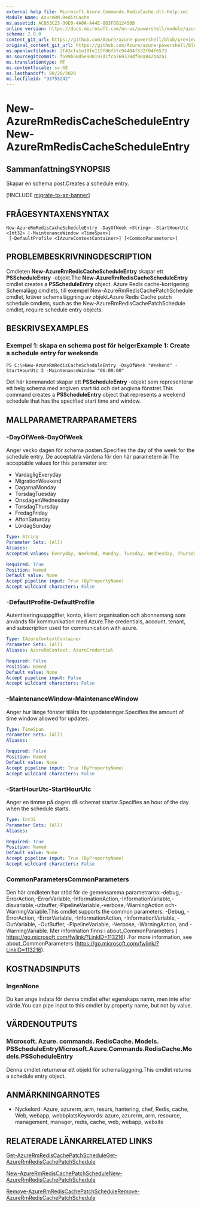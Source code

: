 ```yaml
---
external help file: Microsoft.Azure.Commands.RedisCache.dll-Help.xml
Module Name: AzureRM.RedisCache
ms.assetid: ACB53C23-99E0-4A0A-A44E-0D3FDB12450B
online version: https://docs.microsoft.com/en-us/powershell/module/azurerm.rediscache/new-azurermrediscachescheduleentry
schema: 2.0.0
content_git_url: https://github.com/Azure/azure-powershell/blob/preview/src/ResourceManager/RedisCache/Commands.RedisCache/help/New-AzureRmRedisCacheScheduleEntry.md
original_content_git_url: https://github.com/Azure/azure-powershell/blob/preview/src/ResourceManager/RedisCache/Commands.RedisCache/help/New-AzureRmRedisCacheScheduleEntry.md
ms.openlocfilehash: 2f43cfa1e10fe115f8bf5fc94404f532f04f6573
ms.sourcegitcommit: f599b50d5e980197d1fca769378df90a842b42a1
ms.translationtype: MT
ms.contentlocale: sv-SE
ms.lasthandoff: 08/20/2020
ms.locfileid: "93755242"
---
```

# <span data-ttu-id="07d21-101">New-AzureRmRedisCacheScheduleEntry</span><span class="sxs-lookup"><span data-stu-id="07d21-101">New-AzureRmRedisCacheScheduleEntry</span></span>

## <span data-ttu-id="07d21-102">Sammanfattning</span><span class="sxs-lookup"><span data-stu-id="07d21-102">SYNOPSIS</span></span>
<span data-ttu-id="07d21-103">Skapar en schema post.</span><span class="sxs-lookup"><span data-stu-id="07d21-103">Creates a schedule entry.</span></span>

[!INCLUDE [migrate-to-az-banner](../../includes/migrate-to-az-banner.md)]

## <span data-ttu-id="07d21-104">FRÅGESYNTAXEN</span><span class="sxs-lookup"><span data-stu-id="07d21-104">SYNTAX</span></span>

```
New-AzureRmRedisCacheScheduleEntry -DayOfWeek <String> -StartHourUtc <Int32> [-MaintenanceWindow <TimeSpan>]
 [-DefaultProfile <IAzureContextContainer>] [<CommonParameters>]
```

## <span data-ttu-id="07d21-105">PROBLEMBESKRIVNING</span><span class="sxs-lookup"><span data-stu-id="07d21-105">DESCRIPTION</span></span>
<span data-ttu-id="07d21-106">Cmdleten **New-AzureRmRedisCacheScheduleEntry** skapar ett **PSScheduleEntry** -objekt.</span><span class="sxs-lookup"><span data-stu-id="07d21-106">The **New-AzureRmRedisCacheScheduleEntry** cmdlet creates a **PSScheduleEntry** object.</span></span>
<span data-ttu-id="07d21-107">Azure Redis cache-korrigering Schemalägg cmdlets, till exempel New-AzureRmRedisCachePatchSchedule cmdlet, kräver schemaläggning av objekt.</span><span class="sxs-lookup"><span data-stu-id="07d21-107">Azure Redis Cache patch schedule cmdlets, such as the New-AzureRmRedisCachePatchSchedule cmdlet, require schedule entry objects.</span></span>

## <span data-ttu-id="07d21-108">BESKRIVS</span><span class="sxs-lookup"><span data-stu-id="07d21-108">EXAMPLES</span></span>

### <span data-ttu-id="07d21-109">Exempel 1: skapa en schema post för helger</span><span class="sxs-lookup"><span data-stu-id="07d21-109">Example 1: Create a schedule entry for weekends</span></span>
```
PS C:\>New-AzureRmRedisCacheScheduleEntry -DayOfWeek "Weekend" -StartHourUtc 2 -MaintenanceWindow "06:00:00"
```

<span data-ttu-id="07d21-110">Det här kommandot skapar ett **PSScheduleEntry** -objekt som representerar ett helg schema med angiven start tid och det angivna fönstret.</span><span class="sxs-lookup"><span data-stu-id="07d21-110">This command creates a **PSScheduleEntry** object that represents a weekend schedule that has the specified start time and window.</span></span>

## <span data-ttu-id="07d21-111">MALLPARAMETRAR</span><span class="sxs-lookup"><span data-stu-id="07d21-111">PARAMETERS</span></span>

### <span data-ttu-id="07d21-112">-DayOfWeek</span><span class="sxs-lookup"><span data-stu-id="07d21-112">-DayOfWeek</span></span>
<span data-ttu-id="07d21-113">Anger vecko dagen för schema posten.</span><span class="sxs-lookup"><span data-stu-id="07d21-113">Specifies the day of the week for the schedule entry.</span></span>
<span data-ttu-id="07d21-114">De acceptabla värdena för den här parametern är:</span><span class="sxs-lookup"><span data-stu-id="07d21-114">The acceptable values for this parameter are:</span></span>

- <span data-ttu-id="07d21-115">Vardaglig</span><span class="sxs-lookup"><span data-stu-id="07d21-115">Everyday</span></span> 
- <span data-ttu-id="07d21-116">Migration</span><span class="sxs-lookup"><span data-stu-id="07d21-116">Weekend</span></span> 
- <span data-ttu-id="07d21-117">Dagarna</span><span class="sxs-lookup"><span data-stu-id="07d21-117">Monday</span></span> 
- <span data-ttu-id="07d21-118">Torsdag</span><span class="sxs-lookup"><span data-stu-id="07d21-118">Tuesday</span></span> 
- <span data-ttu-id="07d21-119">Onsdagen</span><span class="sxs-lookup"><span data-stu-id="07d21-119">Wednesday</span></span> 
- <span data-ttu-id="07d21-120">Torsdag</span><span class="sxs-lookup"><span data-stu-id="07d21-120">Thursday</span></span> 
- <span data-ttu-id="07d21-121">Fredag</span><span class="sxs-lookup"><span data-stu-id="07d21-121">Friday</span></span> 
- <span data-ttu-id="07d21-122">Afton</span><span class="sxs-lookup"><span data-stu-id="07d21-122">Saturday</span></span> 
- <span data-ttu-id="07d21-123">Lördag</span><span class="sxs-lookup"><span data-stu-id="07d21-123">Sunday</span></span>

```yaml
Type: String
Parameter Sets: (All)
Aliases:
Accepted values: Everyday, Weekend, Monday, Tuesday, Wednesday, Thursday, Friday, Saturday, Sunday

Required: True
Position: Named
Default value: None
Accept pipeline input: True (ByPropertyName)
Accept wildcard characters: False
```

### <span data-ttu-id="07d21-124">-DefaultProfile</span><span class="sxs-lookup"><span data-stu-id="07d21-124">-DefaultProfile</span></span>
<span data-ttu-id="07d21-125">Autentiseringsuppgifter, konto, klient organisation och abonnemang som används för kommunikation med Azure.</span><span class="sxs-lookup"><span data-stu-id="07d21-125">The credentials, account, tenant, and subscription used for communication with azure.</span></span>

```yaml
Type: IAzureContextContainer
Parameter Sets: (All)
Aliases: AzureRmContext, AzureCredential

Required: False
Position: Named
Default value: None
Accept pipeline input: False
Accept wildcard characters: False
```

### <span data-ttu-id="07d21-126">-MaintenanceWindow</span><span class="sxs-lookup"><span data-stu-id="07d21-126">-MaintenanceWindow</span></span>
<span data-ttu-id="07d21-127">Anger hur länge fönster tillåts för uppdateringar.</span><span class="sxs-lookup"><span data-stu-id="07d21-127">Specifies the amount of time window allowed for updates.</span></span>

```yaml
Type: TimeSpan
Parameter Sets: (All)
Aliases:

Required: False
Position: Named
Default value: None
Accept pipeline input: True (ByPropertyName)
Accept wildcard characters: False
```

### <span data-ttu-id="07d21-128">-StartHourUtc</span><span class="sxs-lookup"><span data-stu-id="07d21-128">-StartHourUtc</span></span>
<span data-ttu-id="07d21-129">Anger en timme på dagen då schemat startar.</span><span class="sxs-lookup"><span data-stu-id="07d21-129">Specifies an hour of the day when the schedule starts.</span></span>

```yaml
Type: Int32
Parameter Sets: (All)
Aliases:

Required: True
Position: Named
Default value: None
Accept pipeline input: True (ByPropertyName)
Accept wildcard characters: False
```

### <span data-ttu-id="07d21-130">CommonParameters</span><span class="sxs-lookup"><span data-stu-id="07d21-130">CommonParameters</span></span>
<span data-ttu-id="07d21-131">Den här cmdleten har stöd för de gemensamma parametrarna:-debug,-ErrorAction,-ErrorVariable,-InformationAction,-InformationVariable,-disvariable,-utbuffer,-PipelineVariable,-verbose,-WarningAction och-WarningVariable.</span><span class="sxs-lookup"><span data-stu-id="07d21-131">This cmdlet supports the common parameters: -Debug, -ErrorAction, -ErrorVariable, -InformationAction, -InformationVariable, -OutVariable, -OutBuffer, -PipelineVariable, -Verbose, -WarningAction, and -WarningVariable.</span></span> <span data-ttu-id="07d21-132">Mer information finns i about_CommonParameters ( https://go.microsoft.com/fwlink/?LinkID=113216) .</span><span class="sxs-lookup"><span data-stu-id="07d21-132">For more information, see about_CommonParameters (https://go.microsoft.com/fwlink/?LinkID=113216).</span></span>

## <span data-ttu-id="07d21-133">KOSTNADS</span><span class="sxs-lookup"><span data-stu-id="07d21-133">INPUTS</span></span>

### <span data-ttu-id="07d21-134">Ingen</span><span class="sxs-lookup"><span data-stu-id="07d21-134">None</span></span>
<span data-ttu-id="07d21-135">Du kan ange indata för denna cmdlet efter egenskaps namn, men inte efter värde.</span><span class="sxs-lookup"><span data-stu-id="07d21-135">You can pipe input to this cmdlet by property name, but not by value.</span></span>

## <span data-ttu-id="07d21-136">VÄRDEN</span><span class="sxs-lookup"><span data-stu-id="07d21-136">OUTPUTS</span></span>

### <span data-ttu-id="07d21-137">Microsoft. Azure. commands. RedisCache. Models. PSScheduleEntry</span><span class="sxs-lookup"><span data-stu-id="07d21-137">Microsoft.Azure.Commands.RedisCache.Models.PSScheduleEntry</span></span>
<span data-ttu-id="07d21-138">Denna cmdlet returnerar ett objekt för schemaläggning.</span><span class="sxs-lookup"><span data-stu-id="07d21-138">This cmdlet returns a schedule entry object.</span></span>

## <span data-ttu-id="07d21-139">ANMÄRKNINGAR</span><span class="sxs-lookup"><span data-stu-id="07d21-139">NOTES</span></span>
* <span data-ttu-id="07d21-140">Nyckelord: Azure, azurerm, arm, resurs, hantering, chef, Redis, cache, Web, webapp, webbplats</span><span class="sxs-lookup"><span data-stu-id="07d21-140">Keywords: azure, azurerm, arm, resource, management, manager, redis, cache, web, webapp, website</span></span>

## <span data-ttu-id="07d21-141">RELATERADE LÄNKAR</span><span class="sxs-lookup"><span data-stu-id="07d21-141">RELATED LINKS</span></span>

[<span data-ttu-id="07d21-142">Get-AzureRmRedisCachePatchSchedule</span><span class="sxs-lookup"><span data-stu-id="07d21-142">Get-AzureRmRedisCachePatchSchedule</span></span>](./Get-AzureRmRedisCachePatchSchedule.md)

[<span data-ttu-id="07d21-143">New-AzureRmRedisCachePatchSchedule</span><span class="sxs-lookup"><span data-stu-id="07d21-143">New-AzureRmRedisCachePatchSchedule</span></span>](./New-AzureRmRedisCachePatchSchedule.md)

[<span data-ttu-id="07d21-144">Remove-AzureRmRedisCachePatchSchedule</span><span class="sxs-lookup"><span data-stu-id="07d21-144">Remove-AzureRmRedisCachePatchSchedule</span></span>](./Remove-AzureRmRedisCachePatchSchedule.md)


